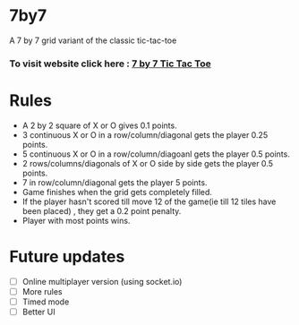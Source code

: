 # 7by7
A 7 by 7 grid variant of the classic tic-tac-toe <br>
### To visit website click here :  [7 by 7 Tic Tac Toe](www.7by7.netlify.app) 

# Rules 
- A 2 by 2 square of X or O gives 0.1 points.
- 3 continuous X or O in a row/column/diagonal gets the player 0.25 points.
- 5 continuous X or O in a row/column/diagoanl gets the player 0.5 points.
- 2 rows/columns/diagonals of X or O side by side gets the player 0.5 points.
- 7 in row/column/diagonal gets the player 5 points.
- Game finishes when the grid gets completely filled.
- If the player hasn't scored till move 12 of the game(ie till 12 tiles have been placed) , they get a 0.2 point penalty.
- Player with most points wins.

# Future updates
- [ ] Online multiplayer version (using socket.io)
- [ ] More rules
- [ ] Timed mode
- [ ] Better UI
